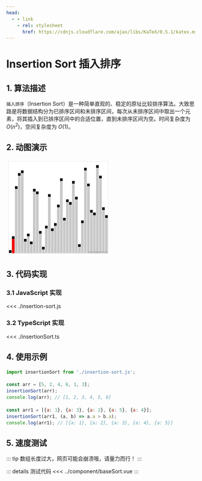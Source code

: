 ```yaml
---
head:
  - - link
    - rel: stylesheet
      href: https://cdnjs.cloudflare.com/ajax/libs/KaTeX/0.5.1/katex.min.css
---
```

# Insertion Sort 插入排序

## 1. 算法描述

`插入排序`（Insertion Sort）是一种简单直观的、稳定的原址比较排序算法。大致思路是将数据结构分为已排序区间和未排序区间，每次从未排序区间中取出一个元素，将其插入到已排序区间中的合适位置，直到未排序区间为空。时间复杂度为 $O(n^2)$，空间复杂度为 $O(1)$。

## 2. 动图演示

![Insertion Sort](./insertionsort.webp)

## 3. 代码实现

### 3.1 JavaScript 实现

<<< ./insertion-sort.js

### 3.2 TypeScript 实现

<<< ./insertionSort.ts

## 4. 使用示例

```js
import insertionSort from './insertion-sort.js';

const arr = [5, 2, 4, 6, 1, 3];
insertionSort(arr);
console.log(arr); // [1, 2, 3, 4, 5, 6]

const arr1 = [{a: 1}, {a: 3}, {a: 2}, {a: 5}, {a: 4}];
insertionSort(arr1, (a, b) => a.a > b.a);
console.log(arr1); // [{a: 1}, {a: 2}, {a: 3}, {a: 4}, {a: 5}]
```

## 5. 速度测试

::: tip
数组长度过大，网页可能会崩溃哦，请量力而行！
:::
<script setup>
import SortExample from './sort.vue'
</script>

<SortExample />

::: details 测试代码
<<< ../component/baseSort.vue
:::
